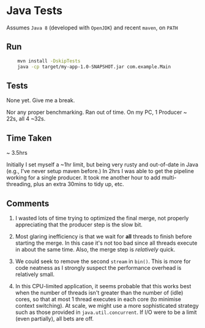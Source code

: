 # Java Tests

Assumes `Java 8` (developed with `OpenJDK`) and recent `maven`, on `PATH`

## Run

```bash
    mvn install -DskipTests
    java -cp target/my-app-1.0-SNAPSHOT.jar com.example.Main
```

## Tests

None yet.  Give me a break.

Nor any proper benchmarking.  Ran out of time.  On my PC, 1 Producer ~ 22s, all 4 ~32s.

## Time Taken

~ 3.5hrs

Initially I set myself a ~1hr limit, but being very rusty and out-of-date in Java (e.g., I've never setup maven before.)  In 2hrs I was able to get the pipeline working for a single producer.  It took me another hour to add multi-threading, plus an extra 30mins to tidy up, etc.

## Comments

1. I wasted lots of time trying to optimized the final merge, not properly appreciating that the producer step is the slow bit.

1. Most glaring inefficiency is that we wait for **all** threads to finish before starting the merge.  In this case it's not too bad since all threads execute in about the same time. Also, the merge step is *relatively* quick.

1. We could seek to remove the second `stream` in `bin()`.  This is more for code neatness as I strongly suspect the performance overhead is relatively small.

1. In this CPU-limited application, it seems probable that this works best when the number of threads isn't greater than the number of (idle) cores, so that at most 1 thread executes in each core (to minimise context switching).  At scale, we might use a more sophisticated strategy such as those provided in `java.util.concurrent`.  If I/O were to be a limit (even partially), all bets are off.